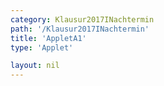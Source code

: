 ```yaml
---
category: Klausur2017INachtermin
path: '/Klausur2017INachtermin'
title: 'AppletA1'
type: 'Applet'

layout: nil
---
```

<link type="text/css" href="https://cdnjs.cloudflare.com/ajax/libs/jsxgraph/0.99.6/jsxgraph.css"><link rel="stylesheet" type="text/css" href="//cdnjs.cloudflare.com/ajax/libs/jsxgraph/0.99.7/jsxgraph.css" />
<div id="a2051cf1-8d24-4a1e-b1fe-b50452add05b" class="jxgbox" style="width:500px; height:500px">
<script type="text/javascript">
    (function() {
	const board = JXG.JSXGraph.initBoard('a2051cf1-8d24-4a1e-b1fe-b50452add05b', {
    							boundingbox: [-5, 15, 15, -5],
                  axis: true
              });

var A = board.create('point', [0,0], {fixed:true, label:{fontsize:16, position:'bot'}, size:2});
var D = board.create('point', [0,4], {fixed:true, name:'D', label:{fontsize:16, position:'bot'}, size:2});
var C = board.create('point', [4,4], {fixed:true, name:'C', label:{fontsize:16, position:'bot'}, size:2});


var ABp = board.create('point', [2,0], {visible:false});
var ABl = board.create('line', [A, ABp], {visible:false});

var B = board.create('glider', [2,0,ABl], {name:'B', color:'orange', label:{fontsize:16, position:'bot'}, size:2});
var BC = board.create('line', [B,C], {straightFirst:false, straightLast:false, color:'green'});
var AB = board.create('line', [A,B], {straightFirst:false, straightLast:false, color:'green'});
var AD = board.create('line', [A,D], {straightFirst:false, straightLast:false});
var DC = board.create('line', [D,C], {straightFirst:false, straightLast:false});

var phi = board.create('angle', [D,C,B], {name:'&phi;', radius:2})

board.create('text', [8,7,function(){return '&phi; ='+Math.round(phi.Value()*180/Math.PI)+'°'}], {fontsize: 18, fixed:true})
board.create('text', [8,6,function(){return '|<span style="border-top:1px solid">AB</span>| ='+Math.round(100*B.X())/100+' LE'}], {fontsize: 18, fixed:true})
board.create('text', [3,8,'M I 2017 NT A 1'], {fontsize: 18, fixed:true});
})()
  </script>
  </div>
